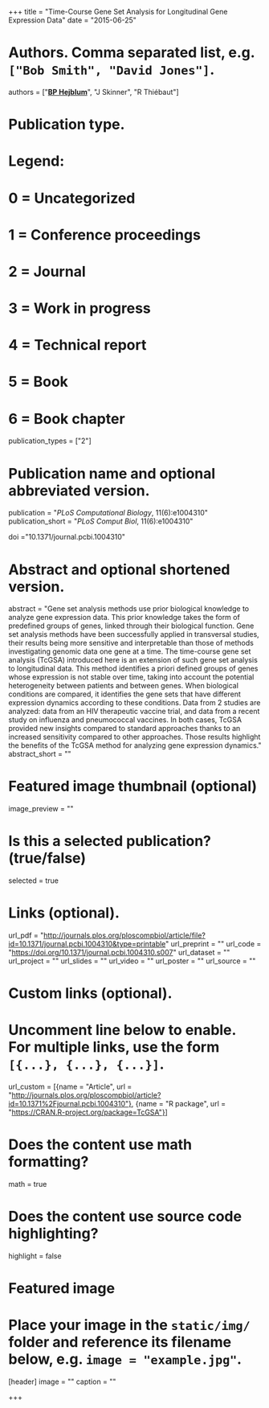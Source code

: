 +++
title = "Time-Course Gene Set Analysis for Longitudinal Gene Expression Data"
date = "2015-06-25"

# Authors. Comma separated list, e.g. `["Bob Smith", "David Jones"]`.
authors = ["<u>**BP Hejblum**</u>", "J Skinner", "R Thiébaut"]

# Publication type.
# Legend:
# 0 = Uncategorized
# 1 = Conference proceedings
# 2 = Journal
# 3 = Work in progress
# 4 = Technical report
# 5 = Book
# 6 = Book chapter
publication_types = ["2"]

# Publication name and optional abbreviated version.
publication = "*PLoS Computational Biology*, 11(6):e1004310"
publication_short = "*PLoS Comput Biol*, 11(6):e1004310"

doi ="10.1371/journal.pcbi.1004310"

# Abstract and optional shortened version.
abstract = "Gene set analysis methods use prior biological knowledge to analyze gene expression data. This prior knowledge takes the form of predefined groups of genes, linked through their biological function. Gene set analysis methods have been successfully applied in transversal studies, their results being more sensitive and interpretable than those of methods investigating genomic data one gene at a time. The time-course gene set analysis (TcGSA) introduced here is an extension of such gene set analysis to longitudinal data. This method identifies a priori defined groups of genes whose expression is not stable over time, taking into account the potential heterogeneity between patients and between genes. When biological conditions are compared, it identifies the gene sets that have different expression dynamics according to these conditions. Data from 2 studies are analyzed: data from an HIV therapeutic vaccine trial, and data from a recent study on influenza and pneumococcal vaccines. In both cases, TcGSA provided new insights compared to standard approaches thanks to an increased sensitivity compared to other approaches. Those results highlight the benefits of the TcGSA method for analyzing gene expression dynamics."
abstract_short = ""

# Featured image thumbnail (optional)
image_preview = ""

# Is this a selected publication? (true/false)
selected = true

# Links (optional).
url_pdf = "http://journals.plos.org/ploscompbiol/article/file?id=10.1371/journal.pcbi.1004310&type=printable"
url_preprint = ""
url_code = "https://doi.org/10.1371/journal.pcbi.1004310.s007"
url_dataset = ""
url_project = ""
url_slides = ""
url_video = ""
url_poster = ""
url_source = ""

# Custom links (optional).
#   Uncomment line below to enable. For multiple links, use the form `[{...}, {...}, {...}]`.
url_custom = [{name = "Article", url = "http://journals.plos.org/ploscompbiol/article?id=10.1371%2Fjournal.pcbi.1004310"}, {name = "R package", url = "https://CRAN.R-project.org/package=TcGSA"}]

# Does the content use math formatting?
math = true

# Does the content use source code highlighting?
highlight = false

# Featured image
# Place your image in the `static/img/` folder and reference its filename below, e.g. `image = "example.jpg"`.
[header]
image = ""
caption = ""

+++
